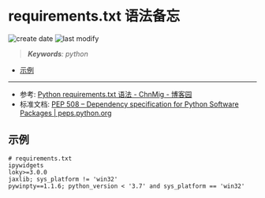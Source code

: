 requirements.txt 语法备忘
===
<!--START_SECTION:badge-->

![create date](https://img.shields.io/static/v1?label=create%20date&message=2022-09-xx&label_color=gray&color=lightsteelblue&style=flat-square)
![last modify](https://img.shields.io/static/v1?label=last%20modify&message=2025-08-03%2022%3A42%3A16&label_color=gray&color=thistle&style=flat-square)

<!--END_SECTION:badge-->
<!--info
top: false
draft: false
hidden: true
tag: []
-->

> ***Keywords**: python*

<!--START_SECTION:paper_title-->
<!--END_SECTION:paper_title-->

<!--START_SECTION:toc-->
- [示例](#示例)
<!--END_SECTION:toc-->

---


- 参考: [Python requirements.txt 语法 - ChnMig - 博客园](https://www.cnblogs.com/chnmig/p/12107199.html)
- 标准文档: [PEP 508 – Dependency specification for Python Software Packages | peps.python.org](https://peps.python.org/pep-0508/#environment-markers)


## 示例
```shell
# requirements.txt
ipywidgets
loky>=3.0.0
jaxlib; sys_platform != 'win32'
pywinpty==1.1.6; python_version < '3.7' and sys_platform == 'win32'
```